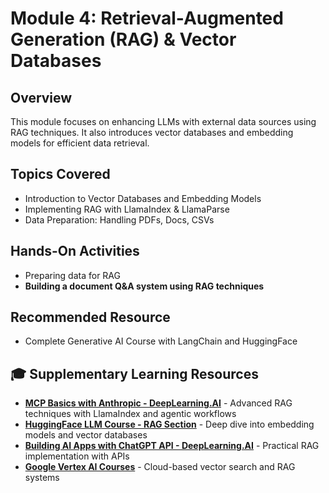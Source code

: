 # Module 4: Retrieval-Augmented Generation (RAG) & Vector Databases

## Overview
This module focuses on enhancing LLMs with external data sources using RAG techniques. It also introduces vector databases and embedding models for efficient data retrieval.

## Topics Covered
- Introduction to Vector Databases and Embedding Models
- Implementing RAG with LlamaIndex & LlamaParse
- Data Preparation: Handling PDFs, Docs, CSVs

## Hands-On Activities
- Preparing data for RAG
- **Building a document Q&A system using RAG techniques**

## Recommended Resource
- Complete Generative AI Course with LangChain and HuggingFace

## 🎓 Supplementary Learning Resources
- **[MCP Basics with Anthropic - DeepLearning.AI](https://www.deeplearning.ai/short-courses/building-agentic-rag-with-llamaindex/)** - Advanced RAG techniques with LlamaIndex and agentic workflows
- **[HuggingFace LLM Course - RAG Section](https://huggingface.co/learn/llm-course/chapter1/1)** - Deep dive into embedding models and vector databases
- **[Building AI Apps with ChatGPT API - DeepLearning.AI](https://www.deeplearning.ai/short-courses/building-systems-with-chatgpt/)** - Practical RAG implementation with APIs
- **[Google Vertex AI Courses](https://www.cloudskillsboost.google/catalog?keywords=vertex%20ai)** - Cloud-based vector search and RAG systems